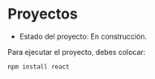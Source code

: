<h1> Proyectos</h1>

- Estado del proyecto: En construcción.

Para ejecutar el proyecto, debes colocar:

```npm install react```
